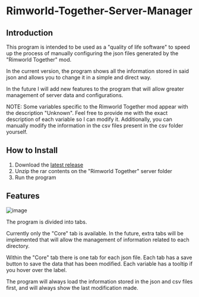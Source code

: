 # Rimworld-Together-Server-Manager

## Introduction

This program is intended to be used as a "quality of life software" to speed up the process of manually configuring the json files generated by the "Rimworld Together" mod.

In the current version, the program shows all the information stored in said json and allows you to change it in a simple and direct way.

In the future I will add new features to the program that will allow greater management of server data and configurations.

NOTE: Some variables specific to the Rimworld Together mod appear with the description "Unknown". Feel free to provide me with the exact description of each variable so I can modify it. Additionally, you can manually modify the information in the csv files present in the csv folder yourself.

## How to Install

1. Download the [latest release](https://github.com/Eviloklom/Rimworld-Together-Server-Manager/releases/tag/RTSM)
2. Unzip the rar contents on the "Rimworld Together" server folder
3. Run the program

## Features

![image](https://github.com/Eviloklom/Rimworld-Together-Server-Manager/assets/166970122/e14df215-7f04-4c88-9ab0-7c52dcb9c565)

The program is divided into tabs.

Currently only the "Core" tab is available. In the future, extra tabs will be implemented that will allow the management of information related to each directory.

Within the "Core" tab there is one tab for each json file. Each tab has a save button to save the data that has been modified. Each variable has a tooltip if you hover over the label.

The program will always load the information stored in the json and csv files first, and will always show the last modification made.
